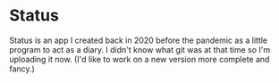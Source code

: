 # Status
Status is an app I created back in 2020 before the pandemic as a little program to act as a diary.
I didn't know what git was at that time so I'm uploading it now. (I'd like to work on a new version more complete and fancy.)
